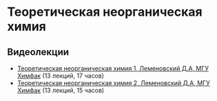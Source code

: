 # Теоретическая неорганическая химия

## Видеолекции

* [Теоретическая неорганическая химия 1, Леменовский Д.А, МГУ Химфак](https://teach-in.ru/course/theornotorg1) (13 лекций, 17 часов)
* [Теоретическая неорганическая химия 2, Леменовский Д.А, МГУ Химфак](https://teach-in.ru/course/theornotorg2) (13 лекций, 15 часов)

